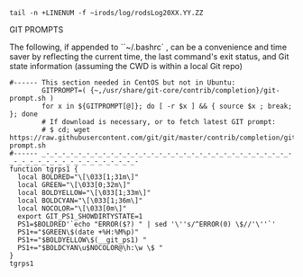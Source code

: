 
```
tail -n +LINENUM -f ~irods/log/rodsLog20XX.YY.ZZ
```

GIT PROMPTS

The following, if appended to ``~/.bashrc` , can be a convenience and time saver by
reflecting the current time, the last command's exit status, and Git state information
(assuming the CWD is within a local Git repo)

```
#------ This section needed in CentOS but not in Ubuntu:
        GITPROMPT=( {~,/usr/share/git-core/contrib/completion}/git-prompt.sh )
        for x in ${GITPROMPT[@]}; do [ -r $x ] && { source $x ; break; }; done
        # If download is necessary, or to fetch latest GIT prompt:
        # $ cd; wget https://raw.githubusercontent.com/git/git/master/contrib/completion/git-prompt.sh
#------ _-_-_-_-_-_-_-_-_-_-_-_-_-_-_-_-_-_-_-_-_-_-_-_-_-_-_-_-_-_-_-_-_-_-_-_-_-_-_-_-_-_-_-_-_-_-_-
function tgrps1 {
  local BOLDRED="\[\033[1;31m\]"
  local GREEN="\[\033[0;32m\]"
  local BOLDYELLOW="\[\033[1;33m\]"
  local BOLDCYAN="\[\033[1;36m\]"
  local NOCOLOR="\[\033[0m\]"
  export GIT_PS1_SHOWDIRTYSTATE=1
  PS1=$BOLDRED'`echo "ERROR($?) " | sed '\''s/^ERROR(0) \$//'\''`'
  PS1+="$GREEN\$(date +%H:%M%p)"
  PS1+="$BOLDYELLOW\$(__git_ps1) "
  PS1+="$BOLDCYAN\u$NOCOLOR@\h:\w \$ "
}
tgrps1

```
